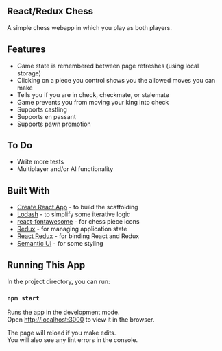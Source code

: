 ## React/Redux Chess
A simple chess webapp in which you play as both players.

## Features
* Game state is remembered between page refreshes (using local storage)
* Clicking on a piece you control shows you the allowed moves you can make
* Tells you if you are in check, checkmate, or stalemate
* Game prevents you from moving your king into check
* Supports castling
* Supports en passant
* Supports pawn promotion

## To Do
* Write more tests
* Multiplayer and/or AI functionality

## Built With
* [Create React App](https://github.com/facebook/create-react-app) - to build the scaffolding
* [Lodash](https://lodash.com/) - to simplify some iterative logic
* [react-fontawesome](https://github.com/FortAwesome/react-fontawesome) - for chess piece icons
* [Redux](https://redux.js.org/) - for managing application state
* [React Redux](https://react-redux.js.org/) - for binding React and Redux
* [Semantic UI](https://semantic-ui.com/) - for some styling

## Running This App

In the project directory, you can run:

### `npm start`

Runs the app in the development mode.<br>
Open [http://localhost:3000](http://localhost:3000) to view it in the browser.

The page will reload if you make edits.<br>
You will also see any lint errors in the console.